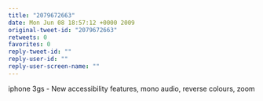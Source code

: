 ```yaml
---
title: "2079672663"
date: Mon Jun 08 18:57:12 +0000 2009
original-tweet-id: "2079672663"
retweets: 0
favorites: 0
reply-tweet-id: ""
reply-user-id: ""
reply-user-screen-name: ""
---
```

iphone 3gs - New accessibility features, mono audio, reverse colours, zoom
